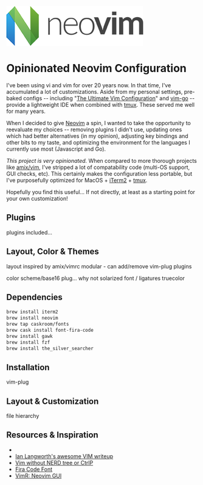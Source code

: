![Neovim Logo](https://github.com/deadlysyn/neovimrc/blob/master/img/neovim-logo.png "Neovim")

# Opinionated Neovim Configuration

I've been using vi and vim for over 20 years now. In that time, I've accumulated a lot of
customizations. Aside from my personal settings, pre-baked configs -- including
"[The Ultimate Vim Configuration](https://github.com/amix/vimrc)" and
[vim-go](https://github.com/fatih/vim-go) -- provide a lightweight IDE
when combined with [tmux](https://github.com/tmux/tmux). These served me well for many years.

When I decided to give [Neovim](https://neovim.io) a spin, I wanted to take the opportunity to
reevaluate my choices -- removing plugins I didn't use, updating ones which had
better alternatives (in my opinion), adjusting key bindings and other bits to my taste,
and optimizing the environment for the languages I currently use most (Javascript and Go).

_This project is very opinionated._ When compared to more thorough projects like
[amix/vim](https://github.com/amix/vimrc), I've stripped a lot of compatability code
(multi-OS support, GUI checks, etc). This certainly makes the configuration less
portable, but I've purposefully optimized for MacOS + [iTerm2](https://www.iterm2.com) +
[tmux](https://github.com/tmux/tmux/wiki).

Hopefully you find this useful...  If not directly, at least as a starting point for your
own customization!

## Plugins



plugins included...

## Layout, Color & Themes
layout inspired by amix/vimrc
modular - can add/remove vim-plug plugins


color scheme/base16 plug... why not solarized
font / ligatures
truecolor

## Dependencies

```
brew install iterm2
brew install neovim
brew tap caskroom/fonts
brew cask install font-fira-code
brew install gawk
brew install fzf
brew install the_silver_searcher
```

## Installation

vim-plug

## Layout & Customization

file hierarchy

## Resources & Inspiration

- 
- [Ian Langworth's awesome VIM writeup](https://statico.github.io/vim3.html)
- [Vim without NERD tree or CtrlP](https://gist.github.com/csswizardry/9a33342dace4786a9fee35c73fa5deeb)
- [Fira Code Font](https://github.com/tonsky/FiraCode)
- [VimR: Neovim GUI](https://github.com/qvacua/vimr)
